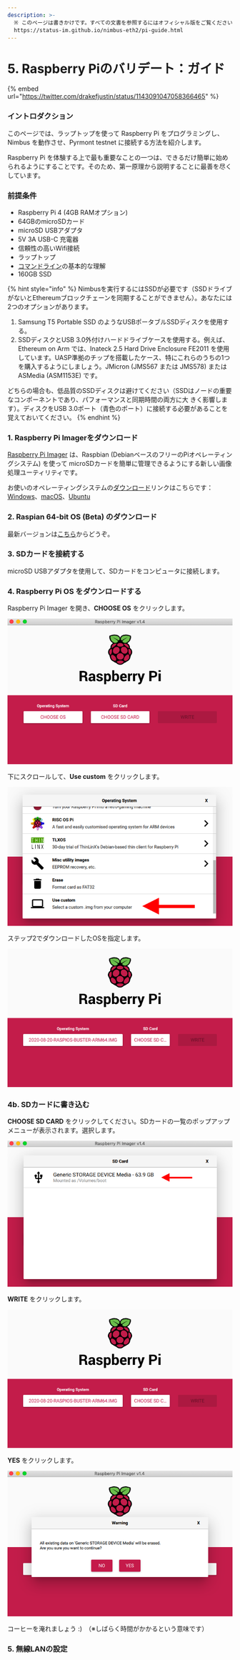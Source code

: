 ```yaml
---
description: >-
  ※ このページは書きかけです。すべての文書を参照するにはオフィシャル版をご覧ください。
  https://status-im.github.io/nimbus-eth2/pi-guide.html
---
```


# 5. Raspberry Piのバリデート：ガイド

{% embed url="https://twitter.com/drakefjustin/status/1143091047058366465" %}

### イントロダクション

このページでは、ラップトップを使って Raspberry Pi をプログラミングし、Nimbus を動作させ、Pyrmont testnet に接続する方法を紹介します。

Raspberry Pi を体験する上で最も重要なことの一つは、できるだけ簡単に始められるようにすることです。そのため、第一原理から説明することに最善を尽くしています。

### 前提条件

* Raspberry Pi 4 \(4GB RAMオプション\)
* 64GBのmicroSDカード
* microSD USBアダプタ
* 5V 3A USB-C 充電器
* 信頼性の高いWifi接続
* ラップトップ
* [コマンドライン](https://www.learnenough.com/command-line-tutorial/basics)の基本的な理解
* 160GB SSD

{% hint style="info" %}
Nimbusを実行するにはSSDが必要です（SSDドライブがないとEthereumブロックチェーンを同期することができません）。あなたには2つのオプションがあります。

1. Samsung T5 Portable SSD のようなUSBポータブルSSDディスクを使用する。
2. SSDディスクとUSB 3.0外付けハードドライブケースを使用する。例えば、Ethereum on Arm では、Inateck 2.5 Hard Drive Enclosure FE2011 を使用しています。UASP準拠のチップを搭載したケース、特にこれらのうちの1つを購入するようにしましょう。JMicron \(JMS567 または JMS578\) または ASMedia \(ASM1153E\) です。

どちらの場合も、低品質のSSDディスクは避けてください（SSDはノードの重要なコンポーネントであり、パフォーマンスと同期時間の両方に大 きく影響します）。ディスクをUSB 3.0ポート（青色のポート）に接続する必要があることを覚えておいてください。
{% endhint %}

### 1. Raspberry Pi Imagerをダウンロード

[Raspberry Pi Imager](https://www.raspberrypi.org/blog/raspberry-pi-imager-imaging-utility/) は、Raspbian \(DebianベースのフリーのPiオペレーティングシステム\) を使って microSDカードを簡単に管理できるようにする新しい画像処理ユーティリティです。

お使いのオペレーティングシステムの[ダウンロード](https://www.learnenough.com/command-line-tutorial/basics)リンクはこちらです：[Windows](https://downloads.raspberrypi.org/imager/imager_1.4.exe)、[macOS](https://downloads.raspberrypi.org/imager/imager_1.4.dmg)、[Ubuntu](https://downloads.raspberrypi.org/imager/imager_1.4_amd64.deb)

### 2. Raspian 64-bit OS \(Beta\) のダウンロード

最新バージョンは[こちら](https://downloads.raspberrypi.org/raspios_arm64/images/)からどうぞ。

### 3. SDカードを接続する

microSD USBアダプタを使用して、SDカードをコンピュータに接続します。

### 4. Raspberry Pi OS をダウンロードする

Raspberry Pi Imager を開き、**CHOOSE OS** をクリックします。

![](../.gitbook/assets/5-4.png)

下にスクロールして、**Use custom** をクリックします。

![](../.gitbook/assets/5-4-2.png)

ステップ2でダウンロードしたOSを指定します。

![](../.gitbook/assets/5-4b-2%20%282%29.png)

### 4b. SDカードに書き込む

**CHOOSE SD CARD** をクリックしてください。SDカードの一覧のポップアップメニューが表示されます。選択します。

![](../.gitbook/assets/5-4b.png)

**WRITE** をクリックします。

![](../.gitbook/assets/5-4b-2%20%281%29.png)

**YES** をクリックします。

![](../.gitbook/assets/5-4b-3.png)

コーヒーを淹れましょう :\)　（※しばらく時間がかかるという意味です）

### 5. 無線LANの設定





